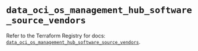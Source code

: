 # `data_oci_os_management_hub_software_source_vendors`

Refer to the Terraform Registry for docs: [`data_oci_os_management_hub_software_source_vendors`](https://registry.terraform.io/providers/oracle/oci/7.19.0/docs/data-sources/os_management_hub_software_source_vendors).
